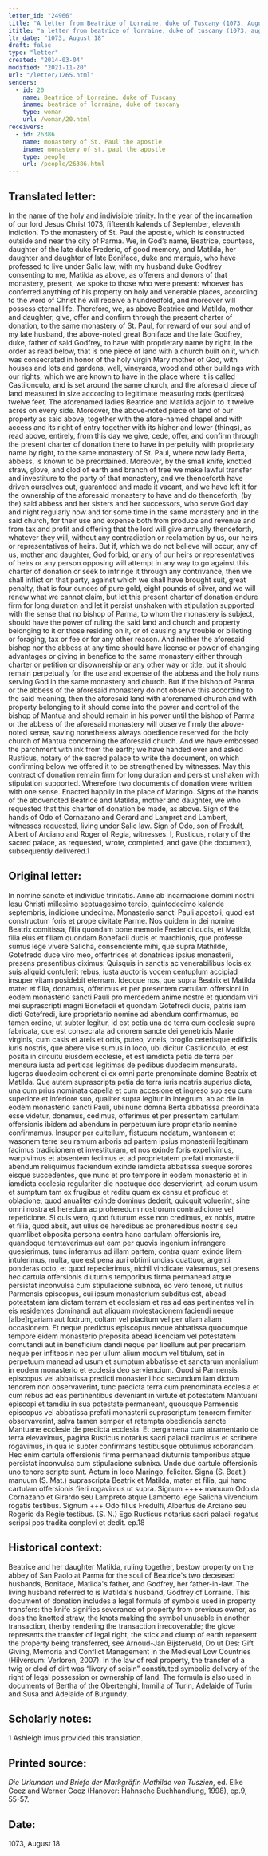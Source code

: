 ```yaml
---
letter_id: "24966"
title: "A letter from Beatrice of Lorraine, duke of Tuscany (1073, August 18)"
ititle: "a letter from beatrice of lorraine, duke of tuscany (1073, august 18)"
ltr_date: "1073, August 18"
draft: false
type: "letter"
created: "2014-03-04"
modified: "2021-11-20"
url: "/letter/1265.html"
senders:
  - id: 20
    name: Beatrice of Lorraine, duke of Tuscany
    iname: beatrice of lorraine, duke of tuscany
    type: woman
    url: /woman/20.html
receivers:
  - id: 26386
    name: monastery of St. Paul the apostle
    iname: monastery of st. paul the apostle
    type: people
    url: /people/26386.html
---
```

<h2> Translated letter:</h2>In the name of the holy and indivisible trinity.  In the year of the incarnation of our lord Jesus Christ 1073, fifteenth kalends of September, eleventh indiction.  To the monastery of St. Paul the apostle, which is constructed outside and near the city of Parma.  We, in God’s name, Beatrice, countess, daughter of the late duke Frederic, of good memory, and Matilda, her daughter and daughter of late Boniface, duke and marquis, who have professed to live under Salic law, with my husband duke Godfrey consenting to me, Matilda as above, as offerers and donors of that monastery, present, we spoke to those who were present: whoever has conferred anything of his property on holy and venerable places, according to the word of Christ he will receive a hundredfold, and moreover will possess eternal life.  Therefore, we, as above Beatrice and Matilda, mother and daughter, give, offer and confirm through the present charter of donation, to the same monastery of St. Paul, for reward of our soul and of my late husband, the above-noted great Boniface and the late Godfrey, duke, father of said Godfrey, to have with proprietary name by right, in the order as read below, that is one piece of land with a church built on it, which was consecrated in honor of the holy virgin Mary mother of God, with houses and lots and gardens, well, vineyards, wood and other buildings with our rights, which we are known to have in the place where it is called Castilonculo, and is set around the same church, and the aforesaid piece of land measured in size according to legitimate measuring rods (perticas) twelve feet.  The aforenamed ladies Beatrice and Matilda adjoin to it twelve acres on every side.  Moreover, the above-noted piece of land of our property as said above, together with the afore-named chapel and with access and its right of entry together with its higher and lower (things), as read above, entirely, from this day we give, cede, offer, and confirm through the present charter of donation there to have in perpetuity with proprietary name by right, to the same monastery of St. Paul, where now lady Berta, abbess, is known to be preordained.  Moreover, by the small knife, knotted straw, glove, and clod of earth and branch of tree we make lawful transfer and investiture to the party of that monastery, and we thenceforth have driven ourselves out, guaranteed and made it vacant, and we have left it for the ownership of the aforesaid monastery to have and do thenceforth, (by the) said abbess and her sisters and her successors, who serve God day and night regularly now and for some time in the same monastery and in the said church, for their use and expense both from produce and revenue and from tax and profit and offering that the lord will give annually thenceforth, whatever they will, without any contradiction or reclamation by us, our heirs or representatives of heirs.  But if, which we do not believe will occur, any of us, mother and daughter, God forbid, or any of our heirs or representatives of heirs or any person opposing will attempt in any way to go against this charter of donation or seek to infringe it through any contrivance, then we shall inflict on that party, against which we shall have brought suit, great penalty, that is four ounces of pure gold, eight pounds of silver, and we will renew what we cannot claim, but let this present charter of donation endure firm for long duration and let it persist unshaken with stipulation supported with the sense that no bishop of Parma, to whom the monastery is subject, should have the power of ruling the said land and church and property belonging to it or those residing on it, or of causing any trouble or billeting or foraging, tax or fee or for any other reason.  And neither the aforesaid bishop nor the abbess at any time should have license or power of changing advantages or giving in benefice to the same monastery either through charter or petition or disownership or any other way or title, but it should remain perpetually for the use and expense of the abbess and the holy nuns serving God in the same monastery and church.  But if the bishop of Parma or the abbess of the aforesaid monastery do not observe this according to the said meaning, then the aforesaid land with aforenamed church and with property belonging to it should come into the power and control of the bishop of Mantua and should remain in his power until the bishop of Parma or the abbess of the aforesaid monastery will observe firmly the above-noted sense, saving nonetheless always obedience reserved for the holy church of Mantua concerning the aforesaid church.  And we have embossed the parchment with ink from the earth; we have handed over and asked Rusticus, notary of the sacred palace to write the document, on which confirming below we offered it to be strengthened by witnesses.  May this contract of donation remain firm for long duration and persist unshaken with stipulation supported.   Wherefore two documents of donation were written with one sense.
	Enacted happily in the place of Maringo.
Signs of the hands of the abovenoted Beatrice and Matilda, mother and daughter, we who requested that this charter of donation be made, as above.
	Sign of the hands of Odo of Cornazano and Gerard and Lampret and Lambert, witnesses requested, living under Salic law.
	Sign of Odo, son of Fredulf, Albert of Arciano and Roger of Regia, witnesses.
	I, Rusticus, notary of the sacred palace, as requested, wrote, completed, and gave (the document), subsequently delivered.1
<h2 class="mt-4"> Original letter:</h2>In nomine sancte et individue trinitatis. Anno ab incarnacione domini nostri Iesu Christi millesimo septuagesimo tercio, quintodecimo kalende septembris, indicione undecima. Monasterio sancti Pauli apostoli, quod est constructum foris et prope civitate Parme. Nos quidem in dei nomine Beatrix comitissa, filia quondam bone memorie Frederici ducis, et Matilda, filia eius et filiam quondam Bonefacii ducis et marchionis, que professe sumus lege vivere Salicha, consenciente mihi, que supra Mathilde, Gotefredo duce viro meo, offertrices et donatrices ipsius monasterii, presens presentibus diximus: Quisquis in sanctis ac venerabilibus locis ex suis aliquid contulerit rebus, iusta auctoris vocem centuplum accipiad insuper vitam posidebit eternam. Ideoque nos, que supra Beatrix et Matilda mater et filia, donamus, offerimus et per presentem cartulam offersioni in eodem monasterio sancti Pauli pro mercedem anime nostre et quondam viri mei suprascripti magni Bonefacii et quondam Gotefredi ducis, patris iam dicti Gotefredi, iure proprietario nomine ad abendum confirmamus, eo tamen ordine, ut subter legitur, id est petia una de terra cum ecclesia supra fabricata, que est consecrata ad onorem sancte dei genetricis Marie virginis, cum casis et areis et ortis, puteo, vineis, brogilo ceterisque edificiis iuris nostris, que abere vise sumus in loco, ubi dicitur Castilonculo, et est posita in circuitu eiusdem ecclesie, et est iamdicta petia de terra per mensura iusta ad perticas legitimas de pedibus duodecim mensurata. Iugeras duodecim coherent ei ex omni parte prenominate domine Beatrix et Matilda. Que autem suprascripta petia de terra iuris nostris superius dicta, una cum prius nominata capella et cum accesione et ingreso suo seu cum superiore et inferiore suo, qualiter supra legitur in integrum, ab ac die in eodem monasterio sancti Pauli, ubi nunc domna Berta abbatissa preordinata esse videtur, donamus, cedimus, offerimus et per presentem cartulam offersionis ibidem ad abendum in perpetuum iure proprietario nomine confirmamus. Insuper per cultellum, fistucum nodatum, wantonem et wasonem terre seu ramum arboris ad partem ipsius monasterii legitimam facimus tradicionem et investituram, et nos exinde foris expelivimus, warpivimus et absentem fecimus et ad proprietatem prefati monasterii abendum reliquimus faciendum exinde iamdicta abbatissa sueque sorores eisque succedentes, que nunc et pro tempore in eodem monasterio et in iamdicta ecclesia regulariter die noctuque deo deservierint, ad eorum usum et sumptum tam ex frugibus et reditu quam ex censu et proficuo et oblacione, quod anualiter exinde dominus dederit, quicquit voluerint, sine omni nostra et heredum ac proheredum nostrorum contradicione vel repeticione. Si quis vero, quod futurum esse non credimus, ex nobis, matre et filia, quod absit, aut ullus de heredibus ac proheredibus nostris seu quamlibet obposita persona contra hanc cartulam offersionis ire, quandoque temtaverimus aut eam per quovis ingenium infrangere quesierimus, tunc inferamus ad illam partem, contra quam exinde litem intulerimus, multa, que est pena auri obtimi uncias quattuor, argenti ponderas octo, et quod repecierimus, nichil vindicare valeamus, set presens hec cartula offersionis diuturnis temporibus firma permanead atque persistat inconvulsa cum stipulacione subnixa, eo vero tenore, ut nullus Parmensis episcopus, cui ipsum monasterium subditus est, abead potestatem iam dictam terram et ecclesiam et res ad eas pertinentes vel in eis residentes dominandi aut aliquam molestacionem faciendi neque [albe]rgariam aut fodrum, coltam vel placitum vel per ullam aliam occasionem. Et neque predictus episcopus neque abbatissa quocumque tempore eidem monasterio preposita abead licenciam vel potestatem comutandi aut in beneficium dandi neque per libellum aut per precariam neque per infiteosin nec per ullum alium modum vel titulum, set in perpetuum manead ad usum et sumptum abbatisse  et sanctarum monialium in eodem monasterio et ecclesia deo serviencium. Quod si Parmensis episcopus vel abbatissa predicti monasterii hoc secundum iam dictum tenorem non observaverint, tunc predicta terra cum prenominata ecclesia et cum rebus ad eas pertinentibus deveniant in virtute et potestatem Mantuani episcopi et tamdiu in sua potestate permaneant, quousque Parmensis episcopus vel abbatissa prefati monasterii suprascriptum tenorem firmiter observaverint, salva tamen semper et retempta obediencia sancte Mantuane ecclesie de predicta ecclesia. Et pergamena cum atramentario de terra elevavimus, pagina Rusticus notarius sacri palacii tradimus et scribere rogavimus, in qua ic subter confirmans testibusque obtulimus roborandam. Hec enim cartula offersionis firma permanead diuturnis temporibus atque persistat inconvulsa cum stipulacione subnixa. Unde due cartule offersionis uno tenore scripte sunt.
Actum in loco Maringo, feliciter.
Signa (S. Beat.) manuum (S. Mat.) suprascripta Beatrix et Matilda, mater et filia, qui hanc cartulam offersionis fieri rogavimus ut supra.
Signum ++++ manuum Odo da Cornazano et Girardo seu Lampreto atque Lamberto lege Salicha vivencium rogatis testibus.
Signum +++ Odo filius Fredulfi, Albertus de Arciano seu Rogerio da Regie testibus.
(S. N.) Ego Rusticus notarius sacri palacii rogatus scripsi pos tradita conplevi et dedit.
ep.18
<h2 class="mt-4"> Historical context:</h2>Beatrice and her daughter Matilda, ruling together, bestow property on the abbey of San Paolo at Parma for the soul of Beatrice's two deceased husbands, Boniface, Matilda's father, and Godfrey, her father-in-law.  The living husband referred to is Matilda's husband, Godfrey of Lorraine.  This document of donation includes a legal formula of symbols used in property transfers:  the knife signifies severance of property from previous owner, as does the knotted straw, the knots making the symbol unusable in another transaction, therby rendering the transaction irrecoverable; the glove represents the transfer of legal right, the stick and clump of earth represent the property being transferred, see Arnoud-Jan Bijsterveld, Do ut Des:  Gift Giving, Memoria and Conflict Management in the Medieval Low Countries (Hilversum: Verloren, 2007).  In the law of real property, the transfer of a twig or clod of dirt was “livery of seisin” constituted symbolic delivery of the right of legal possession or ownership of land.  The formula is also used in documents of Bertha of the Obertenghi, Immilla of Turin, Adelaide of Turin and Susa and Adelaide of Burgundy. 
<h2 class="mt-4"> Scholarly notes:</h2>1  Ashleigh Imus provided this translation.
<h2 class="mt-4"> Printed source:</h2><p><em>Die Urkunden und Briefe der Markgräfin Mathilde von Tuszien</em>, ed. Elke Goez and Werner Goez (Hanover: Hahnsche Buchhandlung, 1998), ep.9, 55-57.</p><h2 class="mt-4"> Date:</h2>1073, August 18